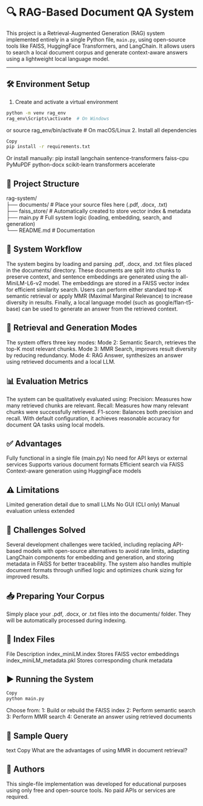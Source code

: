 # 🔍 RAG-Based Document QA System

This project is a Retrieval-Augmented Generation (RAG) system implemented entirely in a single Python file, `main.py`, using open-source tools like FAISS, HuggingFace Transformers, and LangChain. It allows users to search a local document corpus and generate context-aware answers using a lightweight local language model.

---

## 🛠️ Environment Setup

1. Create and activate a virtual environment
```bash
python -m venv rag_env
rag_env\Scripts\activate  # On Windows
```
or
source rag_env/bin/activate  # On macOS/Linux
2. Install all dependencies
```bash
Copy
pip install -r requirements.txt
```

Or install manually:
pip install langchain sentence-transformers faiss-cpu PyMuPDF python-docx scikit-learn transformers accelerate


## 📁 Project Structure
rag-system/                        
├── documents/              # Place your source files here (.pdf, .docx, .txt)              
├── faiss_store/            # Automatically created to store vector index & metadata                 
├── main.py                 # Full system logic (loading, embedding, search, and generation)                
└── README.md               # Documentation                    

## 🧠 System Workflow
The system begins by loading and parsing .pdf, .docx, and .txt files placed in the documents/ directory. These documents are split into chunks to preserve context, and sentence embeddings are generated using the all-MiniLM-L6-v2 model. The embeddings are stored in a FAISS vector index for efficient similarity search. Users can perform either standard top-K semantic retrieval or apply MMR (Maximal Marginal Relevance) to increase diversity in results. Finally, a local language model (such as google/flan-t5-base) can be used to generate an answer from the retrieved context.

## 🧪 Retrieval and Generation Modes
The system offers three key modes:
Mode 2: Semantic Search, retrieves the top-K most relevant chunks.
Mode 3: MMR Search, improves result diversity by reducing redundancy.
Mode 4: RAG Answer, synthesizes an answer using retrieved documents and a local LLM.

## 📊 Evaluation Metrics
The system can be qualitatively evaluated using:
Precision: Measures how many retrieved chunks are relevant.
Recall: Measures how many relevant chunks were successfully retrieved.
F1-score: Balances both precision and recall.
With default configuration, it achieves reasonable accuracy for document QA tasks using local models.

## ✅ Advantages
Fully functional in a single file (main.py)
No need for API keys or external services
Supports various document formats
Efficient search via FAISS
Context-aware generation using HuggingFace models

## ⚠️ Limitations
Limited generation detail due to small LLMs
No GUI (CLI only)
Manual evaluation unless extended

## 🚧 Challenges Solved
Several development challenges were tackled, including replacing API-based models with open-source alternatives to avoid rate limits, adapting LangChain components for embedding and generation, and storing metadata in FAISS for better traceability. The system also handles multiple document formats through unified logic and optimizes chunk sizing for improved results.

## 📥 Preparing Your Corpus
Simply place your .pdf, .docx, or .txt files into the documents/ folder. They will be automatically processed during indexing.

## 💽 Index Files
File	Description
index_miniLM.index	Stores FAISS vector embeddings
index_miniLM_metadata.pkl	Stores corresponding chunk metadata

## ▶️ Running the System
```bash
Copy
python main.py
```
Choose from:
1: Build or rebuild the FAISS index
2: Perform semantic search
3: Perform MMR search
4: Generate an answer using retrieved documents

## 📌 Sample Query
text
Copy
What are the advantages of using MMR in document retrieval?

## 🤝 Authors
This single-file implementation was developed for educational purposes using only free and open-source tools. No paid APIs or services are required.







